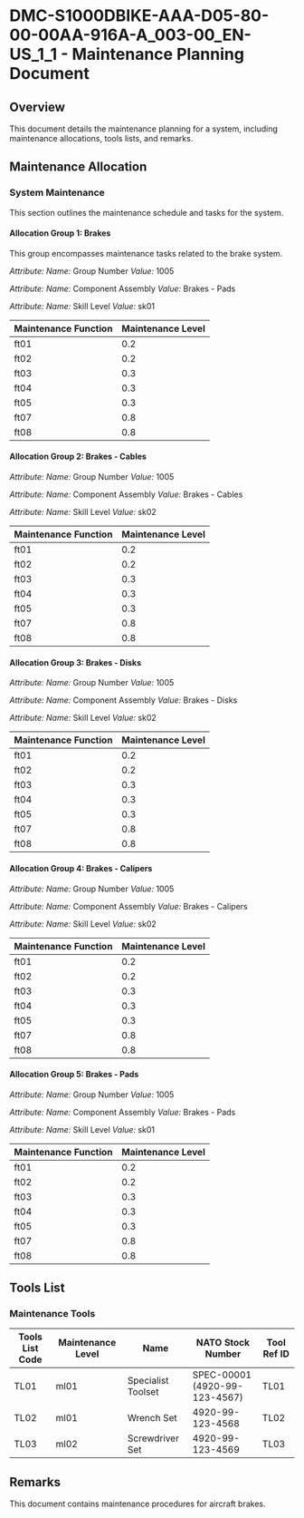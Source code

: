 # DMC-S1000DBIKE-AAA-D05-80-00-00AA-916A-A_003-00_EN-US_1_1 - Maintenance Planning Document

## Overview

This document details the maintenance planning for a system, including maintenance allocations, tools lists, and remarks.

## Maintenance Allocation

### System Maintenance

This section outlines the maintenance schedule and tasks for the system.

#### Allocation Group 1: Brakes

This group encompasses maintenance tasks related to the brake system.

*Attribute:*
*Name:* Group Number
*Value:* 1005

*Attribute:*
*Name:* Component Assembly
*Value:* Brakes - Pads

*Attribute:*
*Name:* Skill Level
*Value:* sk01

| Maintenance Function | Maintenance Level |
|---|---|
| ft01 | 0.2 |
| ft02 | 0.2 |
| ft03 | 0.3 |
| ft04 | 0.3 |
| ft05 | 0.3 |
| ft07 | 0.8 |
| ft08 | 0.8 |

#### Allocation Group 2: Brakes - Cables

*Attribute:*
*Name:* Group Number
*Value:* 1005

*Attribute:*
*Name:* Component Assembly
*Value:* Brakes - Cables

*Attribute:*
*Name:* Skill Level
*Value:* sk02

| Maintenance Function | Maintenance Level |
|---|---|
| ft01 | 0.2 |
| ft02 | 0.2 |
| ft03 | 0.3 |
| ft04 | 0.3 |
| ft05 | 0.3 |
| ft07 | 0.8 |
| ft08 | 0.8 |

#### Allocation Group 3: Brakes - Disks

*Attribute:*
*Name:* Group Number
*Value:* 1005

*Attribute:*
*Name:* Component Assembly
*Value:* Brakes - Disks

*Attribute:*
*Name:* Skill Level
*Value:* sk02

| Maintenance Function | Maintenance Level |
|---|---|
| ft01 | 0.2 |
| ft02 | 0.2 |
| ft03 | 0.3 |
| ft04 | 0.3 |
| ft05 | 0.3 |
| ft07 | 0.8 |
| ft08 | 0.8 |

#### Allocation Group 4: Brakes - Calipers

*Attribute:*
*Name:* Group Number
*Value:* 1005

*Attribute:*
*Name:* Component Assembly
*Value:* Brakes - Calipers

*Attribute:*
*Name:* Skill Level
*Value:* sk02

| Maintenance Function | Maintenance Level |
|---|---|
| ft01 | 0.2 |
| ft02 | 0.2 |
| ft03 | 0.3 |
| ft04 | 0.3 |
| ft05 | 0.3 |
| ft07 | 0.8 |
| ft08 | 0.8 |

#### Allocation Group 5: Brakes - Pads

*Attribute:*
*Name:* Group Number
*Value:* 1005

*Attribute:*
*Name:* Component Assembly
*Value:* Brakes - Pads

*Attribute:*
*Name:* Skill Level
*Value:* sk01

| Maintenance Function | Maintenance Level |
|---|---|
| ft01 | 0.2 |
| ft02 | 0.2 |
| ft03 | 0.3 |
| ft04 | 0.3 |
| ft05 | 0.3 |
| ft07 | 0.8 |
| ft08 | 0.8 |

## Tools List

### Maintenance Tools

| Tools List Code | Maintenance Level | Name | NATO Stock Number | Tool Ref ID |
|---|---|---|---|---|
| TL01 | ml01 | Specialist Toolset | SPEC-00001 (4920-99-123-4567) | TL01 |
| TL02 | ml01 | Wrench Set | 4920-99-123-4568 | TL02 |
| TL03 | ml02 | Screwdriver Set | 4920-99-123-4569 | TL03 |

## Remarks

This document contains maintenance procedures for aircraft brakes.
